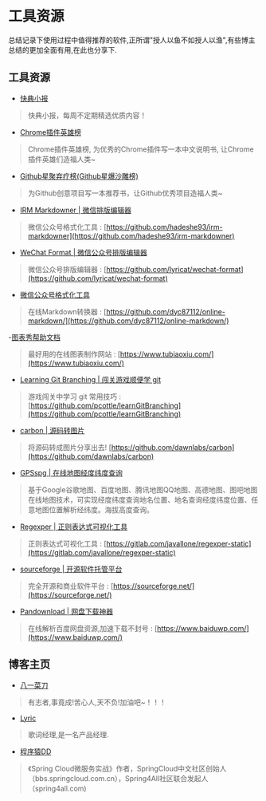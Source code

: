 # 工具资源

总结记录下使用过程中值得推荐的软件,正所谓"授人以鱼不如授人以渔",有些博主总结的更加全面有用,在此也分享下.

## 工具资源

- [快典小报](https://www.kuaidian1024.com/)

> 快典小报，每周不定期精选优质内容！

- [Chrome插件英雄榜](https://zhaoolee.gitbooks.io/chrome/content/)

> Chrome插件英雄榜, 为优秀的Chrome插件写一本中文说明书, 让Chrome插件英雄们造福人类~

- [Github星聚弃疗榜(Github星爆沙雕榜)](https://zhaoolee.gitbooks.io/starsandclown/content/)

> 为Github创意项目写一本推荐书，让Github优秀项目造福人类~ 

- [IRM Markdowner | 微信排版编辑器](https://md.ironmaxi.com/)

> 微信公众号格式化工具 : [https://github.com/hadeshe93/irm-markdowner](https://github.com/hadeshe93/irm-markdowner)

- [WeChat Format | 微信公众号排版编辑器](https://lab.lyric.im/wxformat/)

> 微信公众号排版编辑器 : [https://github.com/lyricat/wechat-format](https://github.com/lyricat/wechat-format)

- [微信公众号格式化工具](http://blog.didispace.com/tools/online-markdown/)

> 在线Markdown转换器 : [https://github.com/dyc87112/online-markdown/](https://github.com/dyc87112/online-markdown/)

-[图表秀帮助文档](http://www.tubiaoxiu.com/help/)

> 最好用的在线图表制作网站 : [https://www.tubiaoxiu.com/](https://www.tubiaoxiu.com/)

- [Learning Git Branching | 闯关游戏顺便学 git](https://learngitbranching.js.org/)

> 游戏闯关中学习 git 常用技巧 : [https://github.com/pcottle/learnGitBranching](https://github.com/pcottle/learnGitBranching)

- [carbon | 源码转图片](https://carbon.now.sh/)

> 将源码转成图片分享出去! [https://github.com/dawnlabs/carbon](https://github.com/dawnlabs/carbon)

- [GPSspg | 在线地图经度纬度查询](http://www.gpsspg.com/maps.htm)

> 基于Google谷歌地图、百度地图、腾讯地图QQ地图、高德地图、图吧地图在线地图技术，可实现经度纬度查询地名位置、地名查询经度纬度位置、任意地图位置解析经纬度。海拔高度查询。

- [Regexper | 正则表达式可视化工具](https://regexper.com/)

> 正则表达式可视化工具 : [https://gitlab.com/javallone/regexper-static](https://gitlab.com/javallone/regexper-static)

- [sourceforge | 开源软件托管平台](https://sourceforge.net/)

> 完全开源和商业软件平台 : [https://sourceforge.net/](https://sourceforge.net/)

- [Pandownload | 网盘下载神器](https://www.baiduwp.com/)

> 在线解析百度网盘资源,加速下载不封号 : [https://www.baiduwp.com/](https://www.baiduwp.com/)

## 博客主页

- [八一菜刀](http://www.xiaominfo.com/)

> 有志者,事竟成!苦心人,天不负!加油吧~！！！

- [Lyric](https://lyric.im/)

> 歌词经理,是一名产品经理.

- [程序猿DD](http://blog.didispace.com/)

> 《Spring Cloud微服务实战》作者，SpringCloud中文社区创始人（bbs.springcloud.com.cn），Spring4All社区联合发起人（spring4all.com)







